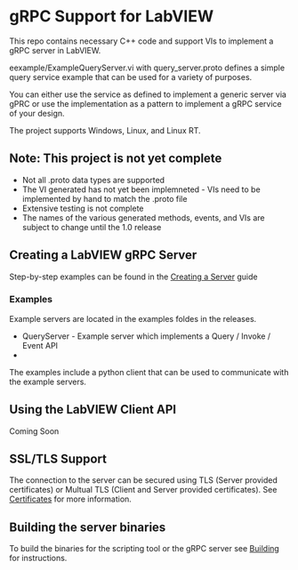 # gRPC Support for LabVIEW

This repo contains necessary C++ code and support VIs to implement a gRPC server in LabVIEW.

eexample/ExampleQueryServer.vi with query_server.proto defines a simple query service example that can be used for a variety of purposes.  

You can either use the service as defined to implement a generic server via gPRC or use the implementation
as a pattern to implement a gRPC service of your design.

The project supports Windows, Linux, and Linux RT.

## Note: This project is not yet complete
* Not all .proto data types are supported
* The VI generated has not yet been implemneted - VIs need to be implemented by hand to match the .proto file
* Extensive testing is not complete
* The names of the various generated methods, events, and VIs are subject to change until the 1.0 release

## Creating a LabVIEW gRPC Server

Step-by-step examples can be found in the [Creating a Server](docs/ServerCreation.md) guide

### Examples

Example servers are located in the examples foldes in the releases.
* QueryServer - Example server which implements a Query / Invoke / Event API
* 

The examples include a python client that can be used to communicate with the example servers.

## Using the LabVIEW Client API

Coming Soon

## SSL/TLS Support

The connection to the server can be secured using TLS (Server provided certificates) or Multual TLS (Client and Server provided certificates).
See [Certificates](docs/Certificates.md) for more information.

## Building the server binaries
To build the binaries for the scripting tool or the gRPC server see [Building](docs/Building.md) for instructions.

